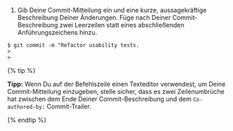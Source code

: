 1. Gib Deine Commit-Mitteilung ein und eine kurze, aussagekräftige Beschreibung Deiner Änderungen. Füge nach Deiner Commit-Beschreibung zwei Leerzeilen statt eines abschließenden Anführungszeichens hinzu.
  ```shell
  $ git commit -m "Refactor usability tests.
  >
  >
  ```
  {% tip %}

  **Tipp:** Wenn Du auf der Befehlszeile einen Texteditor verwendest, um Deine Commit-Mitteilung einzugeben, stelle sicher, dass es zwei Zeilenumbrüche hat zwischen dem Ende Deiner Commit-Beschreibung und dem `Co-authored-by:` Commit-Trailer.

  {% endtip %}
